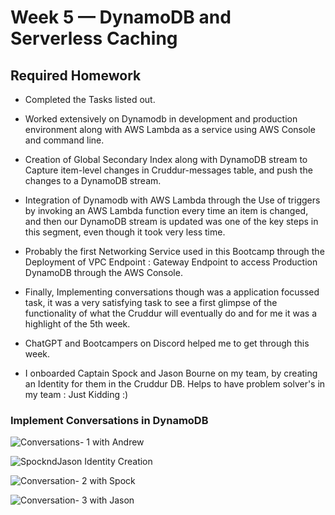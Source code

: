 # Week 5 — DynamoDB and Serverless Caching

## Required Homework

 - Completed the Tasks listed out. 
 - Worked extensively on Dynamodb in development and production environment along with AWS Lambda as a service using AWS Console and command line.
 - Creation of Global Secondary Index along with DynamoDB stream to Capture item-level changes in Cruddur-messages table, and push the changes to a DynamoDB stream.
 - Integration of Dynamodb with AWS Lambda through the Use of triggers by invoking an AWS Lambda function every time an item is changed, and then our DynamoDB stream 
   is updated was one of the key steps in this segment, even though it took very less time.
 - Probably the first Networking Service used in this Bootcamp through the Deployment of VPC Endpoint : Gateway Endpoint to access Production DynamoDB through the
   AWS Console.
 - Finally, Implementing conversations though was a application focussed task, it was a very satisfying task to see a first glimpse of the functionality of what the 
   Cruddur will eventually do and for me it was a highlight of the 5th week. 

 - ChatGPT and Bootcampers on Discord helped me to get through this week.

 - I onboarded Captain Spock and Jason Bourne on my team, by creating an Identity for them in the Cruddur DB. Helps to have problem solver's in my team : Just Kidding :)


### Implement Conversations in DynamoDB 

![Conversations- 1 with Andrew](https://user-images.githubusercontent.com/77395830/230785253-8d0f30de-2fd9-497d-97bc-1fd151e6bdac.png)

![SpockndJason Identity Creation](https://user-images.githubusercontent.com/77395830/230785728-fd1e66a5-6a68-4392-bbc2-001c0ff3a47d.png)

![Conversation- 2 with Spock](https://user-images.githubusercontent.com/77395830/230785307-60f148f9-50f0-452d-8563-9936b1689258.png)

![Conversation- 3 with Jason](https://user-images.githubusercontent.com/77395830/230785535-c16bb56e-f1df-467d-b7a7-42db219939a4.png)



